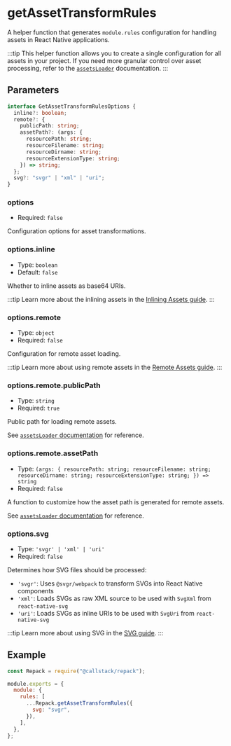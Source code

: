 # getAssetTransformRules

A helper function that generates `module.rules` configuration for handling assets in React Native applications.

:::tip
This helper function allows you to create a single configuration for all assets in your project. If you need more granular control over asset processing, refer to the [`assetsLoader`](/api/loaders/assets-loader) documentation.
:::

## Parameters

```ts
interface GetAssetTransformRulesOptions {
  inline?: boolean;
  remote?: {
    publicPath: string;
    assetPath?: (args: {
      resourcePath: string;
      resourceFilename: string;
      resourceDirname: string;
      resourceExtensionType: string;
    }) => string;
  };
  svg?: "svgr" | "xml" | "uri";
}
```

### options

- Required: `false`

Configuration options for asset transformations.

### options.inline

- Type: `boolean`
- Default: `false`

Whether to inline assets as base64 URIs.

:::tip
Learn more about the inlining assets in the [Inlining Assets guide](/docs/guides/inlining-assets).
:::

### options.remote

- Type: `object`
- Required: `false`

Configuration for remote asset loading.

:::tip
Learn more about using remote assets in the [Remote Assets guide](/docs/guides/remote-assets).
:::

### options.remote.publicPath

- Type: `string`
- Required: `true`

Public path for loading remote assets.

See [`assetsLoader` documentation](/api/loaders/assets-loader#remotepublicpath) for reference.

### options.remote.assetPath

- Type: `(args: { resourcePath: string; resourceFilename: string; resourceDirname: string; resourceExtensionType: string; }) => string`
- Required: `false`

A function to customize how the asset path is generated for remote assets.

See [`assetsLoader` documentation](/api/loaders/assets-loader#remoteassetpath) for reference.

### options.svg

- Type: `'svgr' | 'xml' | 'uri'`
- Required: `false`

Determines how SVG files should be processed:

- `'svgr'`: Uses `@svgr/webpack` to transform SVGs into React Native components
- `'xml'`: Loads SVGs as raw XML source to be used with `SvgXml` from `react-native-svg`
- `'uri'`: Loads SVGs as inline URIs to be used with `SvgUri` from `react-native-svg`

:::tip
Learn more about using SVG in the [SVG guide](/docs/guides/svg).
:::

## Example

```js title=rspack.config.cjs
const Repack = require("@callstack/repack");

module.exports = {
  module: {
    rules: [
      ...Repack.getAssetTransformRules({
        svg: "svgr",
      }),
    ],
  },
};
```
